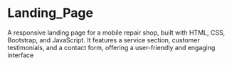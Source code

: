 # Landing_Page
A responsive landing page for a mobile repair shop, built with HTML, CSS, Bootstrap, and JavaScript. It features a service section, customer testimonials, and a contact form, offering a user-friendly and engaging interface
